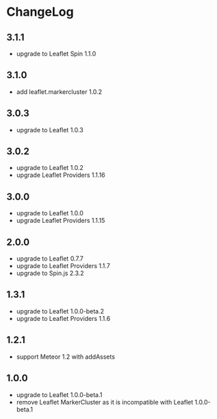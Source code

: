 # ChangeLog

## 3.1.1
- upgrade to Leaflet Spin 1.1.0

## 3.1.0
- add leaflet.markercluster 1.0.2

## 3.0.3
- upgrade to Leaflet 1.0.3

## 3.0.2
- upgrade to Leaflet 1.0.2
- upgrade Leaflet Providers 1.1.16

## 3.0.0
- upgrade to Leaflet 1.0.0
- upgrade Leaflet Providers 1.1.15

## 2.0.0
- upgrade to Leaflet 0.7.7
- upgrade to Leaflet Providers 1.1.7
- upgrade to Spin.js 2.3.2

## 1.3.1
- upgrade to Leaflet 1.0.0-beta.2
- upgrade to Leaflet Providers 1.1.6

## 1.2.1
- support Meteor 1.2 with addAssets

## 1.0.0
- upgrade to Leaflet 1.0.0-beta.1
- remove Leaflet MarkerCluster as it is incompatible with Leaflet 1.0.0-beta.1
